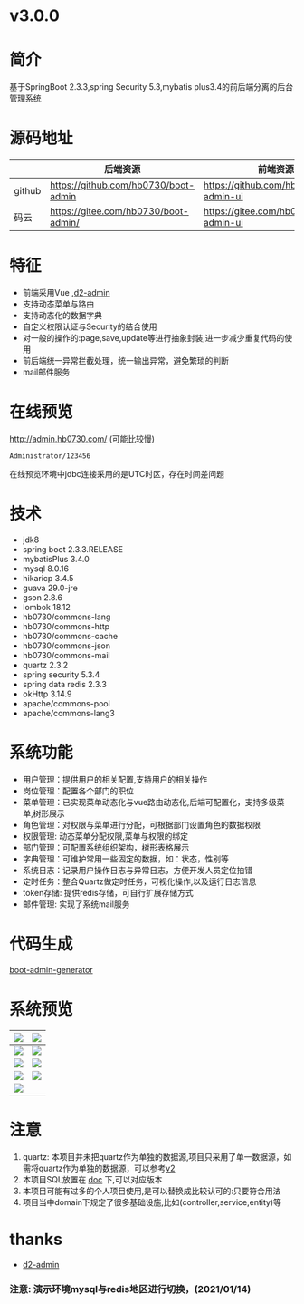# v3.0.0
# 简介
基于SpringBoot 2.3.3,spring Security 5.3,mybatis plus3.4的前后端分离的后台管理系统
# 源码地址
||后端资源|前端资源|
|----|----|----|
|github|https://github.com/hb0730/boot-admin|https://github.com/hb0730/boot-admin-ui|
|码云|https://gitee.com/hb0730/boot-admin/|https://gitee.com/hb0730/boot-admin-ui| 
# 特征
+ 前端采用Vue ,[d2-admin](https://github.com/d2-projects/d2-admin)
+ 支持动态菜单与路由
+ 支持动态化的数据字典
+ 自定义权限认证与Security的结合使用
+ 对一般的操作的:page,save,update等进行抽象封装,进一步减少重复代码的使用
+ 前后端统一异常拦截处理，统一输出异常，避免繁琐的判断
+ mail邮件服务
# 在线预览
http://admin.hb0730.com/  (可能比较慢)

`Administrator/123456`

在线预览环境中jdbc连接采用的是UTC时区，存在时间差问题
# 技术
* jdk8
* spring boot 2.3.3.RELEASE
* mybatisPlus 3.4.0
* mysql 8.0.16
* hikaricp 3.4.5
* guava 29.0-jre
* gson 2.8.6
* lombok 18.12
* hb0730/commons-lang
* hb0730/commons-http
* hb0730/commons-cache
* hb0730/commons-json
* hb0730/commons-mail
* quartz 2.3.2
* spring security 5.3.4
* spring data redis 2.3.3
* okHttp 3.14.9
* apache/commons-pool
* apache/commons-lang3

# 系统功能
+ 用户管理：提供用户的相关配置,支持用户的相关操作
+ 岗位管理：配置各个部门的职位
+ 菜单管理：已实现菜单动态化与vue路由动态化,后端可配置化，支持多级菜单,树形展示
+ 角色管理：对权限与菜单进行分配，可根据部门设置角色的数据权限
+ 权限管理: 动态菜单分配权限,菜单与权限的绑定
+ 部门管理：可配置系统组织架构，树形表格展示
+ 字典管理：可维护常用一些固定的数据，如：状态，性别等
+ 系统日志：记录用户操作日志与异常日志，方便开发人员定位拍错
+ 定时任务：整合Quartz做定时任务，可视化操作,以及运行日志信息
+ token存储: 提供redis存储，可自行扩展存储方式
+ 邮件管理: 实现了系统mail服务
# 代码生成
[boot-admin-generator](https://github.com/hb0730/boot-admin-generator)
# 
# 系统预览
|<img src="https://raw.githubusercontent.com/hb0730/boot-admin-ui/v3/docs/view/boot-admin_v3_1.png">|<img src="https://raw.githubusercontent.com/hb0730/boot-admin-ui/v3/docs/view/boot-admin_v3_2.png">|
|----|----|
|<img src="https://raw.githubusercontent.com/hb0730/boot-admin-ui/v3/docs/view/boot-admin_v3_3.png">|<img src="https://raw.githubusercontent.com/hb0730/boot-admin-ui/v3/docs/view/boot-admin_v3_4.png">|
|<img src="https://raw.githubusercontent.com/hb0730/boot-admin-ui/v3/docs/view/boot-admin_v3_5.png">|<img src="https://raw.githubusercontent.com/hb0730/boot-admin-ui/v3/docs/view/boot-admin_v3_6.png">|
|<img src="https://raw.githubusercontent.com/hb0730/boot-admin-ui/v3/docs/view/boot-admin_v3_7.png">|<img src="https://raw.githubusercontent.com/hb0730/boot-admin-ui/v3/docs/view/boot-admin_v3_8.png">|
|<img src="https://raw.githubusercontent.com/hb0730/boot-admin-ui/v3/docs/view/boot-admin_v3_9.png">||
# 注意
1. quartz: 本项目并未把quartz作为单独的数据源,项目只采用了单一数据源，如需将quartz作为单独的数据源，可以参考[v2](https://github.com/hb0730/boot-admin/blob/v2/src/main/java/com/hb0730/boot/admin/configuration/DataSourceConfiguration.java)
2. 本项目SQL放置在 [doc](https://github.com/hb0730/boot-admin/tree/v3/doc/sql) 下,可以对应版本
3. 本项目可能有过多的个人项目使用,是可以替换成比较认可的:只要符合用法
4. 项目当中domain下规定了很多基础设施,比如(controller,service,entity)等

# thanks
+ [d2-admin](https://github.com/d2-projects/d2-admin)


### 注意: 演示环境mysql与redis地区进行切换，(2021/01/14)
